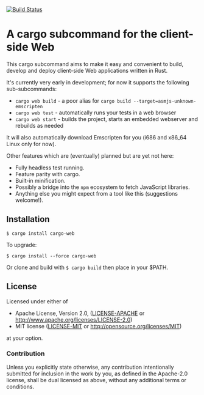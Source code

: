 [![Build Status](https://api.travis-ci.org/koute/cargo-web.svg)](https://travis-ci.org/koute/cargo-web)

# A cargo subcommand for the client-side Web

This cargo subcommand aims to make it easy and convenient to build, develop
and deploy client-side Web applications written in Rust.

It's currently very early in development; for now it supports
the following sub-subcommands:

  * `cargo web build` - a poor alias for `cargo build --target=asmjs-unknown-emscripten`
  * `cargo web test` - automatically runs your tests in a web browser
  * `cargo web start` - builds the project, starts an embedded webserver
                        and rebuilds as needed

It will also automatically download Emscripten for you (i686 and x86_64 Linux only for now).

Other features which are (eventually) planned but are yet not here:

  * Fully headless test running.
  * Feature parity with cargo.
  * Built-in minification.
  * Possibly a bridge into the `npm` ecosystem to fetch JavaScript libraries.
  * Anything else you might expect from a tool like this (suggestions welcome!).

## Installation

    $ cargo install cargo-web

To upgrade:

    $ cargo install --force cargo-web

Or clone and build with `$ cargo build` then place in your $PATH.

## License

Licensed under either of

  * Apache License, Version 2.0, ([LICENSE-APACHE](LICENSE-APACHE) or http://www.apache.org/licenses/LICENSE-2.0)
  * MIT license ([LICENSE-MIT](LICENSE-MIT) or http://opensource.org/licenses/MIT)

at your option.

### Contribution

Unless you explicitly state otherwise, any contribution intentionally submitted
for inclusion in the work by you, as defined in the Apache-2.0 license, shall be
dual licensed as above, without any additional terms or conditions.
